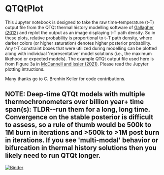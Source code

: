 # QTQtPlot
This Jupyter notebook is designed to take the raw time-temperature (t-T) output file from the QTQt thermal history modelling software of [Gallagher (2012)](https://doi.org/10.1029/2011JB008825) and replot the output as an image displaying t-T path density. So in these plots, relative probability is proportional to t–T path density, where darker colors (or higher saturation) denotes higher posterior probability. Any t-T constraint boxes that were utilized during modelling can be plotted along with individual 'representative' model solutions (i.e., the maximum likehood or expected models). The example QTQt output file used here is from Figure 3a in [McDannell and Issler (2021)](https://doi.org/10.5194/gchron-3-321-2021). Please read the Jupyter plotting intructions.

Many thanks go to C. Brenhin Keller for code contributions.

## NOTE: Deep-time QTQt models with multiple thermochronometers over billion year+ time span(s): TLDR--run them for a long, long time. Convergence on the stable posterior is difficult to assess, so a rule of thumb would be 500k to 1M burn in iterations and >500k to >1M post burn in iterations. If you see 'multi-modal' behavior or bifurcation in thermal history solutions then you likely need to run QTQt longer.

[![Binder](https://mybinder.org/badge_logo.svg)](https://mybinder.org/v2/gh/kmcdannell/QTQtPlot.git/main?filepath=%2FQTQtPlot.ipynb)
